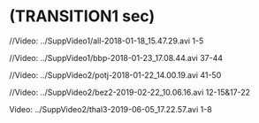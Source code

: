 #  (TRANSITION1 sec)


//Video: ../SuppVideo1/all-2018-01-18_15.47.29.avi 1-5

//Video: ../SuppVideo1/bbp-2018-01-23_17.08.44.avi 37-44


//Video: ../SuppVideo2/potj-2018-01-22_14.00.19.avi 41-50

//Video: ../SuppVideo2/bez2-2019-02-22_10.06.16.avi 12-15&17-22

Video: ../SuppVideo2/thal3-2019-06-05_17.22.57.avi 1-8





